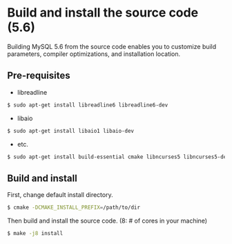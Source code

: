 # Build and install the source code (5.6)

Building MySQL 5.6 from the source code enables you to customize build parameters, compiler optimizations, and installation location.

## Pre-requisites

- libreadline

```bash
$ sudo apt-get install libreadline6 libreadline6-dev
```

- libaio

```bash
$ sudo apt-get install libaio1 libaio-dev
```

- etc.

```bash
$ sudo apt-get install build-essential cmake libncurses5 libncurses5-dev bison
```

## Build and install

First, change default install directory.

```bash
$ cmake -DCMAKE_INSTALL_PREFIX=/path/to/dir
```

Then build and install the source code.
(8: # of cores in your machine)

```bash
$ make -j8 install
```
